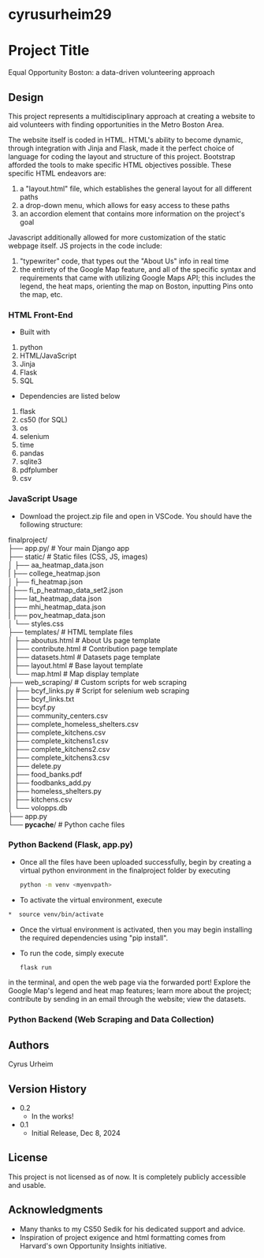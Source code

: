 # cyrusurheim29
# Project Title
Equal Opportunity Boston: a data-driven volunteering approach
## Design

This project represents a multidisciplinary approach at creating a website to aid volunteers with finding opportunities in the Metro Boston Area. 

The website itself is coded in HTML. HTML's ability to become dynamic, through integration with Jinja and Flask, made it the perfect choice of language for coding the layout and structure of this project. Bootstrap afforded the tools to make specific HTML objectives possible. These specific HTML endeavors are:
<ol>
  <li>a "layout.html" file, which establishes the general layout for all different paths</li>
  <li>a drop-down menu, which allows for easy access to these paths</li>
  <li>an accordion element that contains more information on the project's goal</li>
</ol> 
Javascript additionally allowed for more customization of the static webpage itself. JS projects in the code include:
<ol>
  <li>"typewriter" code, that types out the "About Us" info in real time</li>
  <li>the entirety of the Google Map feature, and all of the specific syntax and requirements that came with utilizing Google Maps API; this includes the legend, the heat maps, orienting the map on Boston, inputting Pins onto the map, etc.</li>
</ol> 


### HTML Front-End
* Built with
<ol>
  <li>python</li>
  <li>HTML/JavaScript</li>
  <li>Jinja</li>
  <li>Flask</li>
  <li>SQL</li>
</ol> 


* Dependencies are listed below
<ol>
  <li>flask</li>
  <li>cs50 (for SQL)</li>
  <li>os</li>
  <li>selenium</li>
  <li>time</li>
  <li>pandas</li>
  <li>sqlite3</li>
  <li>pdfplumber</li>
  <li>csv</li>
</ol> 

### JavaScript Usage

* Download the project.zip file and open in VSCode. You should have the following structure:

finalproject/  
├── app.py/                   # Your main Django app   
├── static/                     # Static files (CSS, JS, images)  
│   ├── aa_heatmap_data.json  
|   ├── college_heatmap.json  
│   ├── fi_heatmap.json  
|   ├── fi_p_heatmap_data_set2.json  
|   ├── lat_heatmap_data.json  
|   ├── mhi_heatmap_data.json  
|   ├── pov_heatmap_data.json  
│   └── styles.css  
├── templates/                  # HTML template files  
│   ├── aboutus.html            # About Us page template  
│   ├── contribute.html         # Contribution page template  
│   ├── datasets.html           # Datasets page template  
│   ├── layout.html             # Base layout template  
│   └── map.html                # Map display template  
├── web_scraping/               # Custom scripts for web scraping  
│   ├── bcyf_links.py           # Script for selenium web scraping  
│   ├── bcyf_links.txt  
│   ├── bcyf.py                   
│   ├── community_centers.csv  
│   ├── complete_homeless_shelters.csv  
│   ├── complete_kitchens.csv  
│   ├── complete_kitchens1.csv  
│   ├── complete_kitchens2.csv  
│   ├── complete_kitchens3.csv  
│   ├── delete.py  
│   ├── food_banks.pdf  
│   ├── foodbanks_add.py         
│   ├── homeless_shelters.py         
│   ├── kitchens.csv  
│   └── volopps.db  
├── app.py  
└── __pycache__/                # Python cache files  


### Python Backend (Flask, app.py)

* Once all the files have been uploaded successfully, begin by creating a virtual python environment in the finalproject folder by executing
  ```sh
  python -m venv <myenvpath>
  ```
*  To activate the virtual environment, execute
  ```sh
*  source venv/bin/activate
  ```
*  Once the virtual environment is activated, then you may begin installing the required dependencies using "pip install".

* To run the code, simply execute
  ```sh
  flask run
  ```
in the terminal, and open the web page via the forwarded port! Explore the Google Map's legend and heat map features; learn more about the project; contribute by sending in an email through the website; view the datasets.

### Python Backend (Web Scraping and Data Collection)

## Authors
Cyrus Urheim

## Version History

* 0.2
    * In the works!
* 0.1
    * Initial Release, Dec 8, 2024

## License

This project is not licensed as of now. It is completely publicly accessible and usable.

## Acknowledgments

* Many thanks to my CS50 Sedik for his dedicated support and advice.
* Inspiration of project exigence and html formatting comes from Harvard's own Opportunity Insights initiative.
